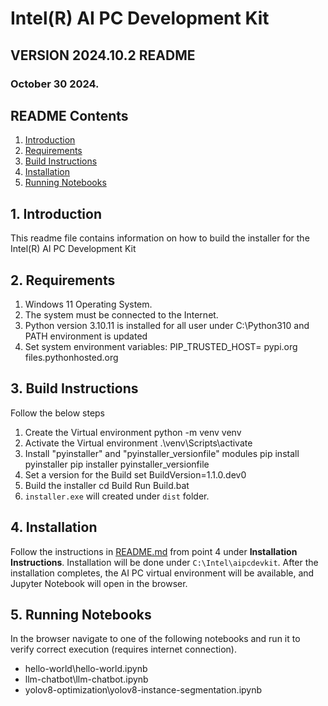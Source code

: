 # Intel(R) AI PC Development Kit
## VERSION 2024.10.2 README
### October 30 2024.

## README Contents

1.  [Introduction](#1-introduction)
2.  [Requirements](#2-requirements)
3.  [Build Instructions](#2-build-instructions)
4.  [Installation](#4-installation)
5.  [Running Notebooks](#5-running-notebooks)

## 1. Introduction

This readme file contains information on how to build the installer for the Intel(R) AI PC Development Kit

## 2. Requirements

1. Windows 11 Operating System.
2. The system must be connected to the Internet.
3. Python version 3.10.11 is installed for all user under C:\Python310 and PATH environment is updated
4. Set system environment variables:
    PIP_TRUSTED_HOST= pypi.org files.pythonhosted.org

## 3. Build Instructions

Follow the below steps
1. Create the Virtual environment
    python -m venv venv
2. Activate the Virtual environment
    .\venv\Scripts\activate
3. Install "pyinstaller" and "pyinstaller_versionfile" modules
    pip install pyinstaller
    pip installer pyinstaller_versionfile
4. Set a version for the Build
    set BuildVersion=1.1.0.dev0
5. Build the installer
    cd Build
    Run Build.bat
6. `installer.exe` will created under `dist` folder.

## 4. Installation

Follow the instructions in [README.md](README.md) from point 4 under **Installation Instructions**. Installation will be done under `C:\Intel\aipcdevkit`. After the installation completes, the AI PC virtual environment will be available, and Jupyter Notebook will open in the browser.

## 5. Running Notebooks

In the browser navigate to one of the following notebooks and run it to verify correct execution (requires internet connection).
- hello-world\hello-world.ipynb
- llm-chatbot\llm-chatbot.ipynb
- yolov8-optimization\yolov8-instance-segmentation.ipynb

